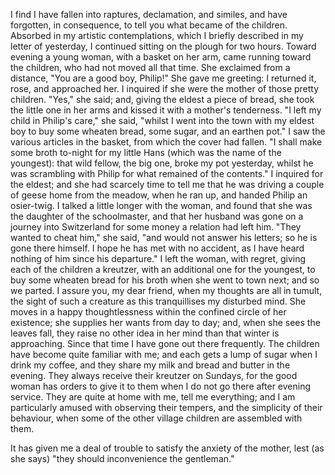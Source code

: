 I find I have fallen into raptures, declamation, and similes, and have forgotten, in consequence, to tell you what became of the children. Absorbed in my artistic contemplations, which I briefly described in my letter of yesterday, I continued sitting on the plough for two hours. Toward evening a young woman, with a basket on her arm, came running toward the children, who had not moved all that time. She exclaimed from a distance, "You are a good boy, Philip!" She gave me greeting: I returned it, rose, and approached her. I inquired if she were the mother of those pretty children. "Yes," she said; and, giving the eldest a piece of bread, she took the little one in her arms and kissed it with a mother's tenderness. "I left my child in Philip's care," she said, "whilst I went into the town with my eldest boy to buy some wheaten bread, some sugar, and an earthen pot." I saw the various articles in the basket, from which the cover had fallen. "I shall make some broth to-night for my little Hans (which was the name of the youngest): that wild fellow, the big one, broke my pot yesterday, whilst he was scrambling with Philip for what remained of the contents." I inquired for the eldest; and she had scarcely time to tell me that he was driving a couple of geese home from the meadow, when he ran up, and handed Philip an osier-twig. I talked a little longer with the woman, and found that she was the daughter of the schoolmaster, and that her husband was gone on a journey into Switzerland for some money a relation had left him. "They wanted to cheat him," she said, "and would not answer his letters; so he is gone there himself. I hope he has met with no accident, as I have heard nothing of him since his departure." I left the woman, with regret, giving each of the children a kreutzer, with an additional one for the youngest, to buy some wheaten bread for his broth when she went to town next; and so we parted. I assure you, my dear friend, when my thoughts are all in tumult, the sight of such a creature as this tranquillises my disturbed mind. She moves in a happy thoughtlessness within the confined circle of her existence; she supplies her wants from day to day; and, when she sees the leaves fall, they raise no other idea in her mind than that winter is approaching. Since that time I have gone out there frequently. The children have become quite familiar with me; and each gets a lump of sugar when I drink my coffee, and they share my milk and bread and butter in the evening. They always receive their kreutzer on Sundays, for the good woman has orders to give it to them when I do not go there after evening service. They are quite at home with me, tell me everything; and I am particularly amused with observing their tempers, and the simplicity of their behaviour, when some of the other village children are assembled with them.

It has given me a deal of trouble to satisfy the anxiety of the mother, lest (as she says) "they should inconvenience the gentleman."